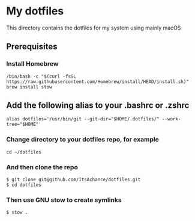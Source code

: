 # My dotfiles

This directory contains the dotfiles for my system using mainly macOS

## Prerequisites

### Install Homebrew
```
/bin/bash -c "$(curl -fsSL https://raw.githubusercontent.com/Homebrew/install/HEAD/install.sh)"
brew install stow
```
## Add the following alias to your .bashrc or .zshrc
```
alias dotfiles='/usr/bin/git --git-dir="$HOME/.dotfiles/" --work-tree="$HOME"'
```
### Change directory to your dotfiles repo, for example
```
cd ~/dotfiles
```
### And then clone the repo
```
$ git clone git@github.com/ItsAchance/dotfiles.git
$ cd dotfiles
```
### Then use GNU stow to create symlinks

```
$ stow .
```

